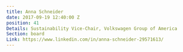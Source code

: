 ```yaml
---
title: Anna Schneider
date: 2017-09-19 12:40:00 Z
position: 41
Details: Sustainability Vice-Chair, Volkswagen Group of America
Section: board
Link: https://www.linkedin.com/in/anna-schneider-29571613/
---
```


